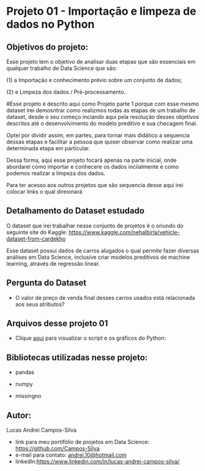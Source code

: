 # Projeto 01 - Importação e limpeza de dados no Python

## Objetivos do projeto:

Esse projeto tem o objetivo de analisar duas etapas que são essenciais em qualquer trabalho de Data Science que são:
 
(1) a Importação e conhecimento prévio sobre um conjunto de dados;

(2) e Limpeza dos dados / Pré-processamento.

#Esse projeto é descrito aqui como Projeto parte 1 porque com esse mesmo dataset irei demosntrar como realizmos todas as etapas de um trabalho de dataset, desde o seu começo inciando aqui pela resolução desses objetivos descritos até o desenvolvimento do modelo preditivo e sua checagem final.

Optei por dividir assim, em partes, para tornar mais didático a sequencia dessas etapas e facilitar a pessoa que quiser observar como realizar uma determinada etapa em particular.

Dessa forma, aqui esse projeto focará apenas na parte inicial, onde abordarei como importar e conhecere os dados inciialmente e como podemos realizar a limpeza dos dados.

Para ter acesso aos outros projetos que são sequencia desse aqui irei colocar links o qual direionará 


## Detalhamento do Dataset estudado

O dataset que irei trabalhar nesse conjunto de projetos é o oriundo do seguinte site do Kaggle: https://www.kaggle.com/nehalbirla/vehicle-dataset-from-cardekho

Esse dataset possui dados de carros alugados o qual permite fazer diversas análises em Data Science, inclusive criar modelos preditivos de machine learning, através de regressão linear.

## Pergunta do Dataset

- O valor de preço de venda final desses carros usados está relacionada aos seus atributos?

## Arquivos desse projeto 01

- Clique [aqui](https://github.com/Campos-Silva/exploracao_de_dados_numericos_n_1/blob/main/exploracao_de_dados_numericos_n_1.ipynb) para visualizar o script e os gráficos do Python: 

## Bibliotecas utilizadas nesse projeto:

- pandas

- numpy

- missingno

## Autor:

Lucas Andrei Campos-Silva

- link para meu portifólio de projetos em Data Science: https://github.com/Campos-Silva
- e-mail para contato: andrei.10@hotmail.com
- linkedIn:https://www.linkedin.com/in/lucas-andrei-campos-silva/
